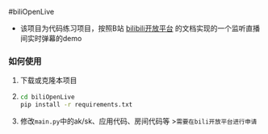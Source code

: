 #biliOpenLive

- 该项目为代码练习项目，按照B站 [bilibili开放平台](https://open-live.bilibili.com/) 的文档实现的一个监听直播间实时弹幕的demo
### 如何使用

1. 下载或克隆本项目
2. ```bash
   cd biliOpenLive
   pip install -r requirements.txt
    ```
3. 修改`main.py`中的ak/sk、应用代码、房间代码等 >`需要在bili开放平台进行申请`